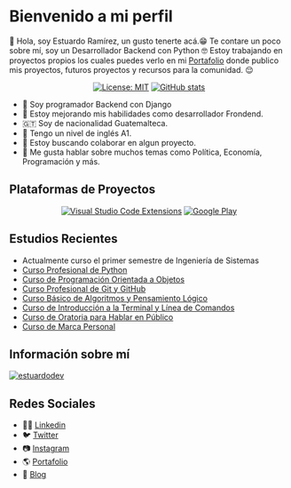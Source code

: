# Bienvenido a mi perfil

👋 Hola, soy Estuardo Ramírez, un gusto tenerte acá.😁 Te contare un poco sobre mí, soy un Desarrollador Backend con Python 🤓 Estoy trabajando en proyectos propios los cuales puedes verlo en mi <a href="https://estuardodev.com" target="_blank" title="Portafolio Personal">Portafolio</a> donde publico mis proyectos, futuros proyectos y recursos para la comunidad. 😌

<div align="center">

[![License: MIT](https://img.shields.io/badge/License-MIT-yellow.svg)](https://opensource.org/licenses/MIT)
[![GitHub stats](https://img.shields.io/github/followers/estuardodev?label=Followers&style=social)](https://github.com/estuardodev)

</div>

- 🤗 Soy programador Backend con Django
- 🌱 Estoy mejorando mis habilidades como desarrollador Frondend.
- 🇬🇹 Soy de nacionalidad Guatemalteca.
- 📃 Tengo un nivel de inglés A1.
- 👯 Estoy buscando colaborar en algun proyecto.
- 💬 Me gusta hablar sobre muchos temas como Política, Economía, Programación y más.

## Plataformas de Proyectos

<div align="center">

[![Visual Studio Code Extensions](https://i.imgur.com/xvtBjO8.png)](https://marketplace.visualstudio.com/publishers/estuardodev)
[![Google Play](https://i.imgur.com/mbD9R7Y.png)](https://play.google.com/store/apps/dev?id=5036894088501212829)

</div>

## Estudios Recientes

- Actualmente curso el primer semestre de Ingeniería de Sistemas
- <a href="https://platzi.com/p/estuardodev/curso/2397-python-profesional/diploma/detalle/" target="_blank">Curso Profesional de Python</a>
- <a href="https://platzi.com/p/estuardodev/curso/1474-oop/diploma/detalle/" target="_blank">Curso de Programación Orientada a Objetos</a>
- <a href="https://platzi.com/p/estuardodev/curso/1557-git-github/diploma/detalle/" target="_blank">Curso Profesional de Git y GitHub</a>
- <a href="https://platzi.com/p/estuardodev/curso/2218-pensamiento-logico/diploma/detalle/" target="_blank">Curso Básico de Algoritmos y Pensamiento Lógico</a>
- <a href="https://platzi.com/p/estuardodev/curso/2292-course/diploma/detalle/" target="_blank">Curso de Introducción a la Terminal y Línea de Comandos</a>
- <a href="https://platzi.com/p/estuardodev/curso/1285-hablar-en-publico/diploma/detalle/" target="_blank">Curso de Oratoria para Hablar en Público</a>
- <a href="https://platzi.com/p/estuardodev/curso/1220-marca-personal/diploma/detalle/" target="_blank">Curso de Marca Personal</a>

## Información sobre mí

[![estuardodev](https://github-readme-stats.vercel.app/api/top-langs/?username=estuardodev&layout=compact)](https://github.com/estuardodev)

## Redes Sociales

- 👨‍💼 <a href="https://www.linkedin.com/in/estuardodev/" title="Mí Linkedin" target="_blank">Linkedin</a>
- 🐦 <a href="https://twitter.com/estuardodev" title="Mí Twitter" target="_blank">Twitter</a>
- 📷 <a href="https://www.instagram.com/estuardodev" title="Mí Instagram" target="_blank">Instagram</a>
- 🌎 <a href="https://estuardodev.com" title="Portafolio personal" target="_blank">Portafolio</a>
- 📜 <a href="https://blog.estuardodev.com" title="Blog - BlogDev" target="_blank">Blog</a>
